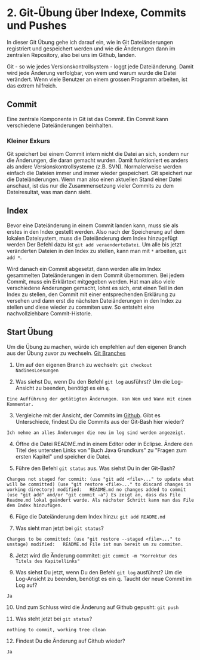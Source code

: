# 2. Git-Übung über Indexe, Commits und Pushes #

In dieser Git Übung gehe ich darauf ein, wie in Git Dateiänderungen registriert und gespeichert werden und wie die Änderungen dann im zentralen Repository, also bei uns im Github, landen.

Git - so wie jedes Versionskontrollsystem - loggt jede Dateiänderung. Damit wird jede Änderung verfolgbar, von wem und warum wurde die Datei verändert. Wenn viele Benutzer an einem grossen Programm arbeiten, ist das extrem hilfreich. 

## Commit ##

Eine zentrale Komponente in Git ist das Commit. Ein Commit kann verschiedene Dateiänderungen beinhalten. 

### Kleiner Exkurs ###

Git speichert bei einem Commit intern nicht die Datei an sich, sondern nur die Änderungen, die daran gemacht wurden. Damit funktioniert es anders als andere Versionskontrollsysteme (z.B. SVN). Normalerweise werden einfach die Dateien immer und immer wieder gespeichert. Git speichert nur die Dateiänderungen. Wenn man also einen aktuellen Stand einer Datei anschaut, ist das nur die Zusammensetzung vieler Commits zu dem Dateiresultat, was man dann sieht.

## Index ##

Bevor eine Dateiänderung in einem Commit landen kann, muss sie als erstes in den Index gestellt werden.
Also nach der Speicherung auf dem lokalen Dateisystem, muss die Dateiänderung dem Index hinzugefügt werden 
Der Befehl dazu ist `git add veraenderteDatei`. Um alle bis jetzt veränderten Dateien in den Index zu stellen, kann man mit `*` arbeiten, `git add *`. 

Wird danach ein Commit abgesetzt, dann werden alle im Index gesammelten Dateiänderungen in dem Commit übernommen. Bei jedem Commit, muss ein Erklärtext mitgegeben werden. Hat man also viele verschiedene Änderungen gemacht, lohnt es sich, erst einen Teil in den Index zu stellen, den Commit mit einer entsprechenden Erklärung zu versehen und dann erst die nächsten Dateiänderungen in den Index zu stellen und diese wieder zu commiten usw. So entsteht eine nachvollziehbare Commit-Historie.

## Start Übung ##

Um die Übung zu machen, würde ich empfehlen auf den eigenen Branch aus der Übung zuvor zu wechseln. [Git Branches](./GitBranchesUebung.md)

1. Um auf den eigenen Branch zu wechseln: `git checkout NadinesLoesungen`

2. Was siehst Du, wenn Du den Befehl `git log` ausführst? 
Um die Log-Ansicht zu beenden, benötigt es ein `q`. 

`Eine Aufführung der getätigten Änderungen. Von Wem und Wann mit einem Kommentar.`

3. Vergleiche mit der Ansicht, der Commits im [Github](https://github.com/IlkaK/StartAtLBBD/commits/master). Gibt es Unterschiede, findest Du die Commits aus der Git-Bash hier wieder? 

`Ich nehme an alles Änderungen die neu im log sind werden angezeigt.`

4. Öffne die Datei README.md in einem Editor oder in Eclipse. Ändere den Titel des untersten Links von "Buch Java Grundkurs" zu "Fragen zum ersten Kapitel" und speicher die Datei.

5. Führe den Befehl `git status` aus. Was siehst Du in der Git-Bash?

`Changes not staged for commit:
  (use "git add <file>..." to update what will be committed)
  (use "git restore <file>..." to discard changes in working directory)
        modified:   README.md
no changes added to commit (use "git add" and/or "git commit -a")
Es zeigt an, dass das File Readme.md lokal geändert wurde. Als nächster Schritt kann man das File dem Index hinzufügen.`

6. Füge die Dateiänderung dem Index hinzu: `git add README.md` 

7. Was sieht man jetzt bei `git status`?

`Changes to be committed:
  (use "git restore --staged <file>..." to unstage)
        modified:   README.md
File ist nun bereit um zu commiten.`

8. Jetzt wird die Änderung commitet: `git commit -m "Korrektur des Titels des Kapitellinks"`

9. Was siehst Du jetzt, wenn Du den Befehl `git log` ausführst? Um die Log-Ansicht zu beenden, benötigt es ein q. Taucht der neue Commit im Log auf?

`Ja`

10. Und zum Schluss wird die Änderung auf Github gepusht: `git push`

11. Was steht jetzt bei `git status`?

`nothing to commit, working tree clean`

12. Findest Du die Änderung auf Github wieder?

`Ja`

